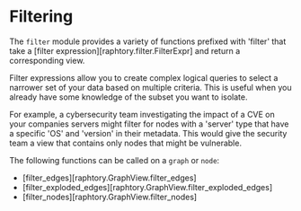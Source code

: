 # Filtering

The `filter` module provides a variety of functions prefixed with 'filter' that take a [filter expression][raphtory.filter.FilterExpr] and return a corresponding view.

Filter expressions allow you to create complex logical queries to select a narrower set of your data based on multiple criteria. This is useful when you already have some knowledge of the subset you want to isolate.

For example, a cybersecurity team investigating the impact of a CVE on your companies servers might filter for nodes with a 'server' type that have a specific 'OS' and 'version' in their metadata. This would give the security team a view that contains only nodes that might be vulnerable.

The following functions can be called on a `graph` or `node`:

- [filter_edges][raphtory.GraphView.filter_edges]
- [filter_exploded_edges][raphtory.GraphView.filter_exploded_edges]
- [filter_nodes][raphtory.GraphView.filter_nodes]

